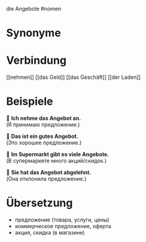 die Angebote
#nomen
# Synonyme

# Verbindung 
[[nehmen]]
[[das Geld]]
[[das Geschäft]]
[[der Laden]]
# Beispiele
🔹 **Ich nehme das Angebot an.**  
(Я принимаю предложение.)

🔹 **Das ist ein gutes Angebot.**  
(Это хорошее предложение.)

🔹 **Im Supermarkt gibt es viele Angebote.**  
(В супермаркете много акций/скидок.)

🔹 **Sie hat das Angebot abgelehnt.**  
(Она отклонила предложение.)
# Übersetzung
- предложение (товара, услуги, цены)
- коммерческое предложение, оферта
- акция, скидка (в магазине)